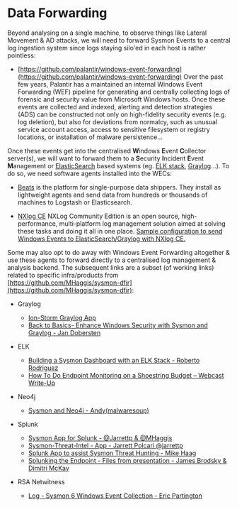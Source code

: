 # Data Forwarding
Beyond analysing on a single machine, to observe things like Lateral Movement & AD attacks, we will need to forward Sysmon Events to a central log ingestion system since logs staying silo'ed in each host is rather pointless:

* [https://github.com/palantir/windows-event-forwarding](https://github.com/palantir/windows-event-forwarding) Over the past few years, Palantir has a maintained an internal Windows Event Forwarding (WEF) pipeline for generating and centrally collecting logs of forensic and security value from Microsoft Windows hosts. Once these events are collected and indexed, alerting and detection strategies (ADS) can be constructed not only on high-fidelity security events (e.g. log deletion), but also for deviations from normalcy, such as unusual service account access, access to sensitive filesystem or registry locations, or installation of malware persistence...

Once these events get into the centralised **W**indows **E**vent **C**ollector server(s), we will want to forward them to a **S**ecurity **I**ncident **E**vent **M**anagement or [ElasticSearch](https://www.elastic.co) based systems (eg. [ELK stack](https://www.elastic.co/products), [Graylog](https://www.graylog.org)...). To do so, we need software agents installed into the WECs:

* [Beats](https://www.elastic.co/products/beats) is the platform for single-purpose data shippers. They install as lightweight agents and send data from hundreds or thousands of machines to Logstash or Elasticsearch.

* [NXlog CE](https://nxlog.co/products/nxlog-community-edition) NXLog Community Edition is an open source, high-performance, multi-platform log management solution aimed at solving these tasks and doing it all in one place. [Sample configuration to send Windows Events to ElasticSearch/Graylog with NXlog CE.](https://medium.com/@jym/collecting-windows-events-including-sysmon-2-with-nxlog-ce-graylog-881ccf3db314)

Some may also opt to do away with Windows Event Forwarding altogether & use these agents to forward directly to a centralised log management & analysis backend. The subsequent links are a subset (of working links) related to specific infra/products from [https://github.com/MHaggis/sysmon-dfir](https://github.com/MHaggis/sysmon-dfir):

* Graylog
	* [Ion-Storm Graylog App](https://github.com/ion-storm/sysmon-config)
	* [Back to Basics- Enhance Windows Security with Sysmon and Graylog - Jan Dobersten](https://www.graylog.org/blog/83-back-to-basics-enhance-windows-security-with-sysmon-and-graylog)

* ELK
	* [Building a Sysmon Dashboard with an ELK Stack - Roberto Rodriguez](https://cyberwardog.blogspot.com/2017/03/building-sysmon-dashboard-with-elk-stack.html)
	* [How To Do Endpoint Monitoring on a Shoestring Budget – Webcast Write-Up](https://www.blackhillsinfosec.com/endpoint-monitoring-shoestring-budget-webcast-write/)
* Neo4j
	* [Sysmon and Neo4j - Andy(malwaresoup)](https://www.malwaresoup.com/sysmon-and-neo4j/)

* Splunk
	* [Sysmon App for Splunk - @Jarrettp & @MHaggis](https://splunkbase.splunk.com/app/3544/)
	* [Sysmon-Threat-Intel - App - Jarrett Polcari @jarrettp](https://github.com/kidcrash22/Sysmon-Threat-Intel)
	* [Splunk App to assist Sysmon Threat Hunting - Mike Haag](https://github.com/MHaggis/app_splunk_sysmon_hunter)
	* [Splunking the Endpoint - Files from presentation - James Brodsky & Dimitri McKay](https://splunk.app.box.com/v/splunking-the-endpoint)

* RSA Netwitness
	* [Log - Sysmon 6 Windows Event Collection - Eric Partington](https://community.rsa.com/community/products/netwitness/blog/authors/15EMaWGl7WJv0wnUDkDEBWb0qgWxB1SoVqC6uE9UbG8%3D)
